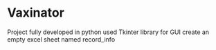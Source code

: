 # Vaxinator
Project fully developed in python
used Tkinter library for GUI
create an empty excel sheet named record_info
